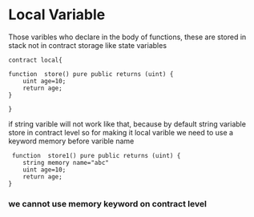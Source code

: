 # Local Variable

Those varibles who declare in the body of functions, these are stored in stack not in contract
storage like state variables

    contract local{

    function  store() pure public returns (uint) {
        uint age=10;
        return age;
    }

    }

if string varible will not work like that, because by default string variable store in contract level so for making it local varible we need to use a keyword memory before varible name

     function  store1() pure public returns (uint) {
        string memory name="abc"
        uint age=10;
        return age;
    }

### we cannot use memory keyword on contract level
